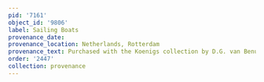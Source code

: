 ```yaml
---
pid: '7161'
object_id: '9806'
label: Sailing Boats
provenance_date:
provenance_location: Netherlands, Rotterdam
provenance_text: Purchased with the Koenigs collection by D.G. van Benuningen
order: '2447'
collection: provenance
---
```

